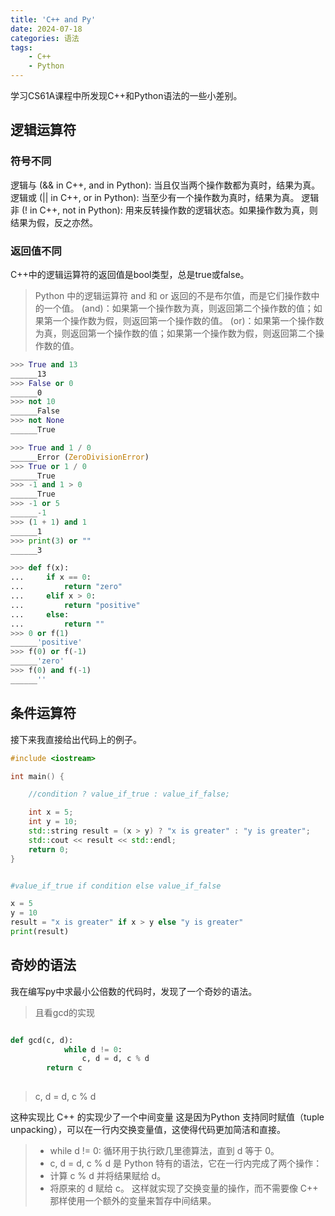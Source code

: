 ```yaml
---
title: 'C++ and Py'
date: 2024-07-18
categories: 语法
tags: 
    - C++
    - Python
---
```


学习CS61A课程中所发现C++和Python语法的一些小差别。

<!-- more -->

## 逻辑运算符

### 符号不同

逻辑与 (&& in C++, and in Python): 当且仅当两个操作数都为真时，结果为真。
逻辑或 (|| in C++, or in Python): 当至少有一个操作数为真时，结果为真。
逻辑非 (! in C++, not in Python): 用来反转操作数的逻辑状态。如果操作数为真，则结果为假，反之亦然。

### 返回值不同

C++中的逻辑运算符的返回值是bool类型，总是true或false。

> Python 中的逻辑运算符 and 和 or 返回的不是布尔值，而是它们操作数中的一个值。
> (and)：如果第一个操作数为真，则返回第二个操作数的值；如果第一个操作数为假，则返回第一个操作数的值。
> (or)：如果第一个操作数为真，则返回第一个操作数的值；如果第一个操作数为假，则返回第二个操作数的值。

```python
>>> True and 13
______13
>>> False or 0
______0
>>> not 10
______False
>>> not None
______True
```

```python
>>> True and 1 / 0
______Error (ZeroDivisionError)
>>> True or 1 / 0
______True
>>> -1 and 1 > 0
______True
>>> -1 or 5
______-1
>>> (1 + 1) and 1
______1
>>> print(3) or ""
______3
```

```python
>>> def f(x):
...     if x == 0:
...         return "zero"
...     elif x > 0:
...         return "positive"
...     else:
...         return ""
>>> 0 or f(1)
______'positive'
>>> f(0) or f(-1)
______'zero'
>>> f(0) and f(-1)
______''
```

## 条件运算符

接下来我直接给出代码上的例子。

```c++
#include <iostream>

int main() {

    //condition ? value_if_true : value_if_false;

    int x = 5;
    int y = 10;
    std::string result = (x > y) ? "x is greater" : "y is greater";
    std::cout << result << std::endl;
    return 0;
}
```

```python

#value_if_true if condition else value_if_false

x = 5
y = 10
result = "x is greater" if x > y else "y is greater"
print(result)
```

## 奇妙的语法

我在编写py中求最小公倍数的代码时，发现了一个奇妙的语法。

> 且看gcd的实现

```python

def gcd(c, d):
            while d != 0:
                c, d = d, c % d
        return c
    
```

> c, d = d, c % d

这种实现比 C++ 的实现少了一个中间变量
这是因为Python 支持同时赋值（tuple unpacking），可以在一行内交换变量值，这使得代码更加简洁和直接。

> - while d != 0: 循环用于执行欧几里德算法，直到 d 等于 0。
> - c, d = d, c % d 是 Python 特有的语法，它在一行内完成了两个操作：
> - 计算 c % d 并将结果赋给 d。
> - 将原来的 d 赋给 c。 这样就实现了交换变量的操作，而不需要像 C++ 那样使用一个额外的变量来暂存中间结果。
